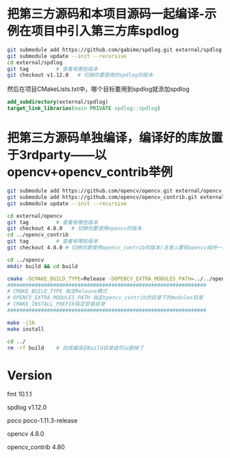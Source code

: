# 把第三方源码和本项目源码一起编译-示例在项目中引入第三方库spdlog
```bash
git submodule add https://github.com/gabime/spdlog.git external/spdlog
git submodule update --init --recursive
cd external/spdlog
git tag         # 查看有哪些版本
git checkout v1.12.0   # 切换你要使用的spdlog的版本
```

然后在项目CMakeLists.txt中，哪个目标要用到spdlog就添加spdlog
```cmake
add_subdirectory(external/spdlog)
target_link_libraries(main PRIVATE spdlog::spdlog)
```


# 把第三方源码单独编译，编译好的库放置于3rdparty——以opencv+opencv_contrib举例
```bash
git submodule add https://github.com/opencv/opencv.git external/opencv
git submodule add https://github.com/opencv/opencv_contrib.git external/opencv_contrib
git submodule update --init --recursive

cd external/opencv
git tag         # 查看有哪些版本
git checkout 4.8.0   # 切换你要使用opencv的版本
cd ../opencv_contrib
git tag         # 查看有哪些版本
git checkout 4.8.0 # 切换你要使用opencv_contrib的版本(注意⚠️要和opencv保持一致)

cd ../opencv
mkdir build && cd build

cmake -DCMAKE_BUILD_TYPE=Release -DOPENCV_EXTRA_MODULES_PATH=../../opencv_contrib/modules -DCMAKE_INSTALL_PREFIX=../../../3rdparty/opencv480/mac-arm .. 
#################################################################
# CMAKE_BUILD_TYPE 指定Release模式
# OPENCV_EXTRA_MODULES_PATH 指定opencv_contrib的目录下的modules目录
# CMAKE_INSTALL_PREFIX指定安装目录
#################################################################

make -j16
make install 

cd ../
rm -rf build    # 完成编译后build目录就可以删掉了

```



# Version
fmt 10.1.1

spdlog v1.12.0

poco poco-1.11.3-release

opencv 4.8.0

opencv_contrib 4.80
